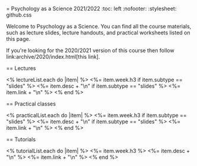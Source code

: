 = Psychology as a Science 2021/2022
:toc: left
:nofooter:
:stylesheet: github.css


Welcome to Psychology as a Science. You can find all the course materials, such
as lecture slides, lecture handouts, and practical worksheets listed on this
page.

If you're looking for the 2020/2021 version of this course then follow
link:archive/2020/index.html[this link].

== Lectures

<% lectureList.each do |item| %>
<%= item.week.h3 if item.subtype == "slides" %>
<%= item.desc + "\n" if item.subtype == "slides" %>
<%= item.link + "\n" %>
<% end %>

== Practical classes

<% practicalList.each do |item| %>
<%= item.week.h3 if item.subtype == "slides" %>
<%= item.desc + "\n" if item.subtype == "slides" %>
<%= item.link + "\n" %>
<% end %>


== Tutorials

<% tutorialList.each do |item| %>
<%= item.week.h3 %>
<%= item.desc + "\n" %>
<%= item.link + "\n" %>
<% end %>
